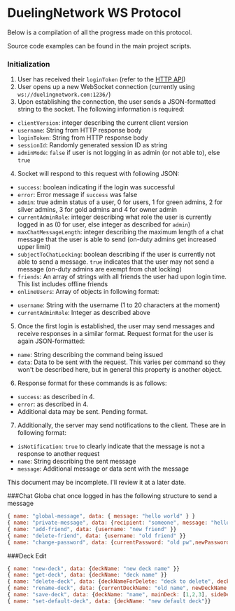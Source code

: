 # DuelingNetwork WS Protocol

Below is a compilation of all the progress made on this protocol.

Source code examples can be found in the main project scripts.

### Initialization

1. User has received their `loginToken` (refer to the [HTTP API](https://github.com/DuelingNetwork/DuelingNetworkV2Client/blob/master/doc/httpapi.md))
2. User opens up a new WebSocket connection (currently using `ws://duelingnetwork.com:1236/`)
3. Upon establishing the connection, the user sends a JSON-formatted string to the socket. The following information is required:
 - `clientVersion`: integer describing the current client version
 - `username`: String from HTTP response body
 - `loginToken`: String from HTTP response body
 - `sessionId`: Randomly generated session ID as string
 - `adminMode`: `false` if user is not logging in as admin (or not able to), else `true`
4. Socket will respond to this request with following JSON:
 - `success`: boolean indicating if the login was successful
 - `error`: Error message if `success` was false
 - `admin`: true admin status of a user, 0 for users, 1 for green admins, 2 for silver admins, 3 for gold admins and 4 for owner admin
 - `currentAdminRole`: integer describing what role the user is currently logged in as (0 for user, else integer as described for `admin`)
 - `maxChatMessageLength`: integer describing the maximum length of a chat message that the user is able to send (on-duty admins get increased upper limit)
 - `subjectToChatLocking`: boolean describing if the user is currently not able to send a message. `true` indicates that the user may not send a message (on-duty admins are exempt from chat locking)
 - `friends`: An array of strings with all friends the user had upon login time. This list includes offline friends
 - `onlineUsers`: Array of objects in following format:
  * `username`: String with the username (1 to 20 characters at the moment)
  * `currentAdminRole`: Integer as described above
5. Once the first login is established, the user may send messages and receive responses in a similar format. Request format for the user is again JSON-formatted:
 - `name`: String describing the command being issued
 - `data`: Data to be sent with the request. This varies per command so they won't be described here, but in general this property is another object.
6. Response format for these commands is as follows:
 - `success`: as described in 4.
 - `error`: as described in 4.
 - Additional data may be sent. Pending format.
7. Additionally, the server may send notifications to the client. These are in following format:
 - `isNotification`: `true` to clearly indicate that the message is not a response to another request
 - `name`: String describing the sent message
 - `message`: Additional message or data sent with the message
 
This document may be incomplete. I'll review it at a later date.

###Chat
Globa chat once logged in has the following structure to send a message 
````JavaScript
{ name: "global-message", data: { message: "hello world" } }
{ name: "private-message", data: {recipient: "someone", message: "hello" }}
{ name: "add-friend", data: {username: "new friend" }}
{ name: "delete-friend", data: {username: "old friend" }}
{ name: "change-password", data: {currentPassword: "old pw",newPassword: "new pw" }}
````

###Deck Edit

````JavaScript
{ name: "new-deck", data: {deckName: "new deck name" }}
{ name: "get-deck", data: {deckName: "deck name" }}
{ name: "delete-deck", data: {deckNameForDelete: "deck to delete", deckNameForGet: "deck to get" }}
{ name: "rename-deck", data: {currentDeckName: "old name", newDeckName: "new name" }}
{ name: "save-deck", data: {deckName: "name", mainDeck: [1,2,3], sideDeck: [1,2,3], extraDeck: [1,2,3], isSaveAs: true}}
{ name: "set-default-deck", data: {deckName: "new default deck"}}
````